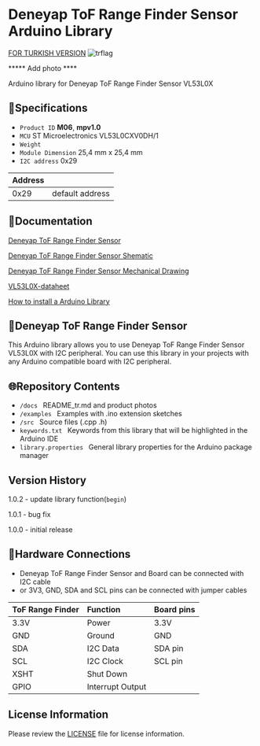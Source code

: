 # Deneyap ToF Range Finder Sensor Arduino Library
[FOR TURKISH VERSION](docs/README_tr.md) ![trflag](https://github.com/deneyapkart/deneyapkart-arduino-core/blob/master/docs/tr.png)

***** Add photo ****

Arduino library for Deneyap ToF Range Finder Sensor VL53L0X

## :mag_right:Specifications 
- `Product ID` **M06**, **mpv1.0**
- `MCU` ST Microelectronics VL53L0CXV0DH/1
- `Weight` 
- `Module Dimension` 25,4 mm x 25,4 mm
- `I2C address` 0x29

| Address |  | 
| :---    | :---     |
| 0x29    | default address |

## :closed_book:Documentation
[Deneyap ToF Range Finder Sensor](https://docs.deneyapkart.org/en/content/contentDetail/deneyap-module-deneyap-tof-m03)

[Deneyap ToF Range Finder Sensor Shematic](https://cdn.deneyapkart.org/media/upload/userFormUpload/2BzP7yaI6mR6uKiXusAbPDFn6WJYzYyN.pdf)

[Deneyap ToF Range Finder Sensor Mechanical Drawing](https://cdn.deneyapkart.org/media/upload/userFormUpload/N7QALHBGi8NnzE6OPQASMRvJpT15uQDI.pdf)

[VL53L0X-dataheet](https://www.st.com/content/ccc/resource/technical/document/datasheet/group3/b2/1e/33/77/c6/92/47/6b/DM00279086/files/DM00279086.pdf/jcr:content/translations/en.DM00279086.pdf)

[How to install a Arduino Library](https://docs.arduino.cc/software/ide-v1/tutorials/installing-libraries)

## :pushpin:Deneyap ToF Range Finder Sensor
This Arduino library allows you to use Deneyap ToF Range Finder Sensor VL53L0X with I2C peripheral. You can use this library in your projects with any Arduino compatible board with I2C peripheral.

## :globe_with_meridians:Repository Contents
- `/docs ` README_tr.md and product photos
- `/examples ` Examples with .ino extension sketches
- `/src ` Source files (.cpp .h)
- `keywords.txt ` Keywords from this library that will be highlighted in the Arduino IDE
- `library.properties ` General library properties for the Arduino package manager

## Version History
1.0.2 - update library function(`begin`)

1.0.1 - bug fix

1.0.0 - initial release

## :rocket:Hardware Connections
- Deneyap ToF Range Finder Sensor and Board can be connected with I2C cable
- or 3V3, GND, SDA and SCL pins can be connected with jumper cables

|ToF Range Finder| Function | Board pins | 
|:--- |   :---  | :---|
|3.3V | Power   |3.3V |      
|GND  | Ground  | GND | 
|SDA  | I2C Data  | SDA pin |
|SCL  | I2C Clock | SCL pin |
| XSHT | Shut Down | |
| GPIO | Interrupt Output | |

## License Information
Please review the [LICENSE](https://github.com/deneyapkart/deneyap-derinlik-olcer-arduino-library/blob/master/LICENSE) file for license information.